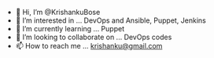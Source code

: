 - 👋 Hi, I’m @KrishankuBose
- 👀 I’m interested in ... DevOps and Ansible, Puppet, Jenkins
- 🌱 I’m currently learning ... Puppet
- 💞️ I’m looking to collaborate on ... DevOps codes
- 📫 How to reach me ... krishanku@gmail.com

<!---
KrishankuBose/KrishankuBose is a ✨ special ✨ repository because its `README.md` (this file) appears on your GitHub profile.
You can click the Preview link to take a look at your changes.
--->
